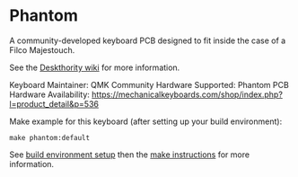 Phantom
=======

A community-developed keyboard PCB designed to fit inside the case of a Filco Majestouch.

See the [Deskthority wiki](https://deskthority.net/wiki/Phantom) for more information.

Keyboard Maintainer: QMK Community
Hardware Supported: Phantom PCB
Hardware Availability: https://mechanicalkeyboards.com/shop/index.php?l=product_detail&p=536

Make example for this keyboard (after setting up your build environment):

    make phantom:default

See [build environment setup](https://docs.qmk.fm/build_environment_setup.html) then the [make instructions](https://docs.qmk.fm/make_instructions.html) for more information.
